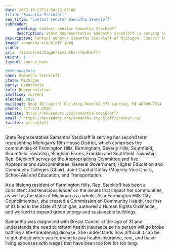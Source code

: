 ```yaml
---
date: 2023-10-22T11:54:12-05:00
title: "Samantha Steckloff"
seo_title: "contact senator Samantha Steckloff"
subheader:
     greeting: Contact senator Samantha Steckloff
     description: State Representative Samantha Steckloff is serving her second term representing Michigan’s 19th House District.
description: Contact senator Samantha Steckloff of Michigan. Contact information for Samantha Steckloff includes email address, phone number, and mailing address.
image: samantha-steckloff.jpeg
video:
url:  /states/michigan/samantha-steckloff/
weight: 1
layout: course_home

####candidate
name: Samantha Steckloff
state: Michigan
party: Democratic
role: Representative
inoffice: current
elected: 2021
mailing1: Room 70 Capitol Building Room CB 373 Lansing, MI 48909-7514
phone1: 517-373-3920
website: https://housedems.com/samantha-steckloff/
email : https://housedems.com/samantha-steckloff/contact-us/
twitter: ssteckloff
---
```


State Representative Samantha Steckloff is serving her second term representing Michigan’s 19th House District, which comprises the communities of Farmington Hills, Birmingham, Beverly Hills, Southfield, Bloomfield Township, Bingham Farms, Franklin and Southfield Township. Rep. Steckloff serves on the Appropriations Committee and five Appropriations subcommittees: General Government, Higher Education and Community Colleges (Chair), Joint Capital Outlay (Majority Vice Chair), School Aid and Education, and Transportation.

As a lifelong resident of Farmington Hills, Rep. Steckloff has been a consistent and tenacious leader on the issues that impact her communities, as well as the state of Michigan as a whole. As a Farmington Hills City Councilmember, she created a Commission on Community Health, the first of its kind in the State of Michigan, authored a Human Rights Ordinance, and worked to expand green energy and sustainable buildings.

Samantha was diagnosed with Breast Cancer at the age of 31 and understands the need to reform health insurance so no person will go broke battling a life-threatening disease.  She understands how difficult it can be to get ahead when you’re trying to pay health insurance, rent, and basic living expenses with wages that have been too low for too long.
